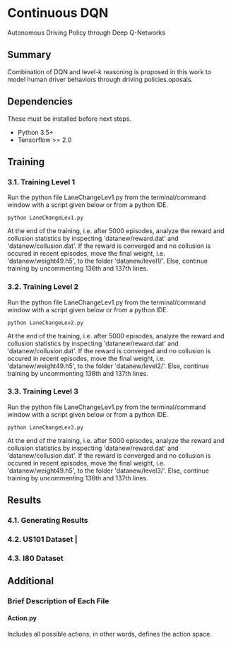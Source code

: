 # Continuous DQN
Autonomous Driving Policy through Deep Q-Networks

## Summary
Combination of DQN and level-k reasoning is proposed in this work to model human driver behaviors through driving policies.oposals.

## Dependencies

These must be installed before next steps.

+ Python 3.5+
+ Tensorflow >= 2.0


## Training
### 3.1. Training Level 1
Run the python file LaneChangeLev1.py from the terminal/command window with a script given below or from a python IDE. 

```
python LaneChangeLev1.py
```

At the end of the training, i.e. after 5000 episodes, analyze the reward and collusion statistics by inspecting 'datanew/reward.dat' and 'datanew/collusion.dat'. If the reward is converged and no collusion is occured in recent episodes, move the final weight, i.e. 'datanew/weight49.h5', to the folder 'datanew/level1/'. Else, continue training by uncommenting 136th and 137th lines. 

### 3.2. Training Level 2
Run the python file LaneChangeLev1.py from the terminal/command window with a script given below or from a python IDE. 

```
python LaneChangeLev2.py
```

At the end of the training, i.e. after 5000 episodes, analyze the reward and collusion statistics by inspecting 'datanew/reward.dat' and 'datanew/collusion.dat'. If the reward is converged and no collusion is occured in recent episodes, move the final weight, i.e. 'datanew/weight49.h5', to the folder 'datanew/level2/'. Else, continue training by uncommenting 136th and 137th lines. 

### 3.3. Training Level 3
Run the python file LaneChangeLev1.py from the terminal/command window with a script given below or from a python IDE. 

```
python LaneChangeLev3.py
```

At the end of the training, i.e. after 5000 episodes, analyze the reward and collusion statistics by inspecting 'datanew/reward.dat' and 'datanew/collusion.dat'. If the reward is converged and no collusion is occured in recent episodes, move the final weight, i.e. 'datanew/weight49.h5', to the folder 'datanew/level3/'. Else, continue training by uncommenting 136th and 137th lines. 

## Results
### 4.1. Generating Results

### 4.2. US101 Dataset                                                                                                                                                                                                                                                                                                         |

### 4.3. I80 Dataset

## Additional
### Brief Description of Each File
#### Action.py
Includes all possible actions, in other words, defines the action space.


